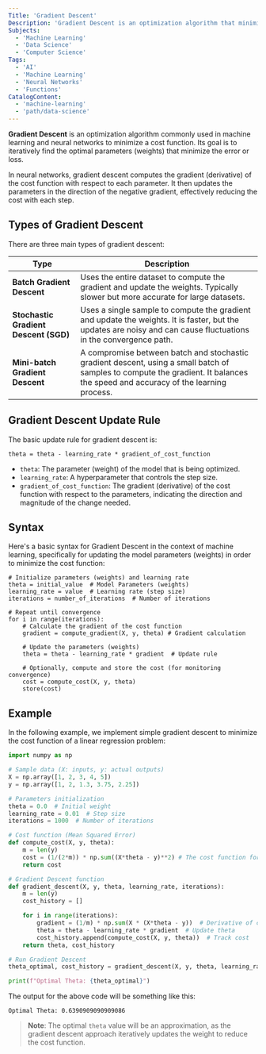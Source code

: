 ```yaml
---
Title: 'Gradient Descent'
Description: 'Gradient Descent is an optimization algorithm that minimizes a cost function by iteratively moving towards its minimum using the function's gradient.'
Subjects:
  - 'Machine Learning'
  - 'Data Science'
  - 'Computer Science'
Tags:
  - 'AI'
  - 'Machine Learning'
  - 'Neural Networks'
  - 'Functions'
CatalogContent:
  - 'machine-learning'
  - 'path/data-science'
---
```


**Gradient Descent** is an optimization algorithm commonly used in machine learning and neural networks to minimize a cost function. Its goal is to iteratively find the optimal parameters (weights) that minimize the error or loss.

In neural networks, gradient descent computes the gradient (derivative) of the cost function with respect to each parameter. It then updates the parameters in the direction of the negative gradient, effectively reducing the cost with each step.

## Types of Gradient Descent

There are three main types of gradient descent:

| Type                                  | Description                                                                                                                                                                     |
| ------------------------------------- | ------------------------------------------------------------------------------------------------------------------------------------------------------------------------------- |
| **Batch Gradient Descent**            | Uses the entire dataset to compute the gradient and update the weights. Typically slower but more accurate for large datasets.                                                  |
| **Stochastic Gradient Descent (SGD)** | Uses a single sample to compute the gradient and update the weights. It is faster, but the updates are noisy and can cause fluctuations in the convergence path.                |
| **Mini-batch Gradient Descent**       | A compromise between batch and stochastic gradient descent, using a small batch of samples to compute the gradient. It balances the speed and accuracy of the learning process. |

## Gradient Descent Update Rule

The basic update rule for gradient descent is:

```pseudo
theta = theta - learning_rate * gradient_of_cost_function
```

- `theta`: The parameter (weight) of the model that is being optimized.
- `learning_rate`: A hyperparameter that controls the step size.
- `gradient_of_cost_function`: The gradient (derivative) of the cost function with respect to the parameters, indicating the direction and magnitude of the change needed.

## Syntax

Here's a basic syntax for Gradient Descent in the context of machine learning, specifically for updating the model parameters (weights) in order to minimize the cost function:

```pseudo
# Initialize parameters (weights) and learning rate
theta = initial_value  # Model Parameters (weights)
learning_rate = value  # Learning rate (step size)
iterations = number_of_iterations  # Number of iterations

# Repeat until convergence
for i in range(iterations):
    # Calculate the gradient of the cost function
    gradient = compute_gradient(X, y, theta) # Gradient calculation

    # Update the parameters (weights)
    theta = theta - learning_rate * gradient  # Update rule

    # Optionally, compute and store the cost (for monitoring convergence)
    cost = compute_cost(X, y, theta)
    store(cost)
```

## Example

In the following example, we implement simple gradient descent to minimize the cost function of a linear regression problem:

```py
import numpy as np

# Sample data (X: inputs, y: actual outputs)
X = np.array([1, 2, 3, 4, 5])
y = np.array([1, 2, 1.3, 3.75, 2.25])

# Parameters initialization
theta = 0.0  # Initial weight
learning_rate = 0.01  # Step size
iterations = 1000  # Number of iterations

# Cost function (Mean Squared Error)
def compute_cost(X, y, theta):
    m = len(y)
    cost = (1/(2*m)) * np.sum((X*theta - y)**2) # The cost function for linear regression
    return cost

# Gradient Descent function
def gradient_descent(X, y, theta, learning_rate, iterations):
    m = len(y)
    cost_history = []

    for i in range(iterations):
        gradient = (1/m) * np.sum(X * (X*theta - y))  # Derivative of cost function
        theta = theta - learning_rate * gradient  # Update theta
        cost_history.append(compute_cost(X, y, theta))  # Track cost
    return theta, cost_history

# Run Gradient Descent
theta_optimal, cost_history = gradient_descent(X, y, theta, learning_rate, iterations)

print(f"Optimal Theta: {theta_optimal}")
```

The output for the above code will be something like this:

```shell
Optimal Theta: 0.6390909090909086
```

> **Note**: The optimal `theta` value will be an approximation, as the gradient descent approach iteratively updates the weight to reduce the cost function.
